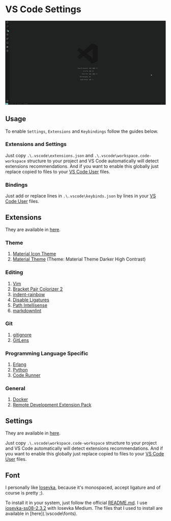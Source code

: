 # VS Code Settings

![Demo](img/setup.gif)

## Usage

To enable `Settings`, `Extensions` and `Keybindings` follow the guides below.

### Extensions and Settings

Just copy `.\.vscode\extensions.json` and `.\.vscode\workspace.code-workspace` structure to your project and VS Code automatically will detect extensions recommendations. And if you want to enable this globally just replace copied to files to your [VS Code User](https://code.visualstudio.com/docs/getstarted/settings) files.

### Bindings

Just add or replace lines in `.\.vscode\keybinds.json` by lines in your [VS Code User](https://code.visualstudio.com/docs/getstarted/settings) files.

## Extensions

They are available in [here](.vscode/extensions.json).

### Theme

1. [Material Icon Theme](https://marketplace.visualstudio.com/items?itemName=PKief.material-icon-theme)
1. [Material Theme](https://marketplace.visualstudio.com/items?itemName=Equinusocio.vsc-material-theme) (Theme: Material Theme Darker High Contrast)

### Editing

1. [Vim](https://marketplace.visualstudio.com/items?itemName=vscodevim.vim)
1. [Bracket Pair Colorizer 2](https://marketplace.visualstudio.com/items?itemName=CoenraadS.bracket-pair-colorizer-2)
1. [indent-rainbow](https://marketplace.visualstudio.com/items?itemName=oderwat.indent-rainbow)
1. [Disable Ligatures](https://marketplace.visualstudio.com/items?itemName=CoenraadS.disableligatures)
1. [Path Intellisense](https://marketplace.visualstudio.com/items?itemName=christian-kohler.path-intellisense)
1. [markdownlint](https://marketplace.visualstudio.com/items?itemName=DavidAnson.vscode-markdownlint)

### Git

1. [gitignore](https://marketplace.visualstudio.com/items?itemName=codezombiech.gitignore)
1. [GitLens](https://marketplace.visualstudio.com/items?itemName=codezombiech.gitignore)

### Programming Language Specific

1. [Erlang](https://marketplace.visualstudio.com/items?itemName=pgourlain.erlang)
1. [Python](https://marketplace.visualstudio.com/items?itemName=ms-python.python)
1. [Code Runner](https://marketplace.visualstudio.com/items?itemName=formulahendry.code-runner)

### General

1. [Docker](https://marketplace.visualstudio.com/items?itemName=ms-azuretools.vscode-docker)
1. [Remote Development Extension Pack](https://marketplace.visualstudio.com/items?itemName=ms-vscode-remote.vscode-remote-extensionpack)


## Settings

They are available in [here](.vscode/workspace.code-workspace).

Just copy `.\.vscode\workspace.code-workspace` structure to your project and VS Code automatically will detect extensions recommendations. And if you want to enable this globally just replace copied to files to your [VS Code User](https://code.visualstudio.com/docs/getstarted/settings) files.

## Font

I personally like [Iosevka](https://typeof.net/Iosevka/), because it's monospaced, accept ligature and of course is pretty ;).

To install it in your system, just follow the official [README.md](https://github.com/be5invis/Iosevka/blob/master/README.md). I use [iosevka-ss08-2.3.2](https://github.com/be5invis/Iosevka/releases/download/v2.3.2/iosevka-ss08-2.3.2.zip) with Iosevka Medium. The files that I used to install are available in [here](.\vscode\fonts\).
